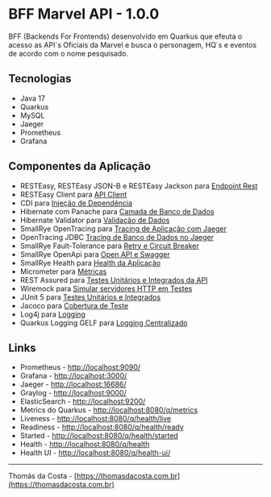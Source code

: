 # BFF Marvel API - 1.0.0

BFF (Backends For Frontends) desenvolvido em Quarkus que efeuta o acesso as API´s Oficiais da Marvel e busca o personagem, HQ´s e eventos de acordo com o nome pesquisado.

## Tecnologias

- Java 17
- Quarkus
- MySQL
- Jaeger
- Prometheus
- Grafana

## Componentes da Aplicação

- RESTEasy, RESTEasy JSON-B e RESTEasy Jackson para [Endpoint Rest](https://quarkus.io/guides/rest-json)
- RESTEasy Client para [API Client](https://quarkus.io/guides/rest-client)
- CDI para [Injeção de Dependência](https://quarkus.io/guides/cdi)
- Hibernate com Panache para [Camada de Banco de Dados](https://quarkus.io/guides/hibernate-orm-panache)
- Hibernate Validator para [Validação de Dados](https://quarkus.io/guides/validation)
- SmallRye OpenTracing para [Tracing de Aplicação com Jaeger](https://quarkus.io/guides/opentracing)
- OpenTracing JDBC [Tracing de Banco de Dados no Jaeger](https://quarkus.io/guides/opentracing)
- SmallRye Fault-Tolerance para [Retry e Circuit Breaker](https://quarkus.io/guides/smallrye-fault-tolerance)
- SmallRye OpenApi para [Open API e Swagger](https://quarkus.io/guides/openapi-swaggerui)
- SmallRye Health para [Health da Aplicação](https://quarkus.io/guides/smallrye-health)
- Micrometer para [Métricas](https://quarkus.io/guides/micrometer)
- REST Assured para [Testes Unitários e Integrados da API](https://quarkus.io/guides/getting-started-testing)
- Wiremock para [Simular servidores HTTP em Testes](https://wiremock.org/)
- JUnit 5 para [Testes Unitários e Integrados](https://junit.org/junit5/) 
- Jacoco para [Cobertura de Teste](https://quarkus.io/guides/tests-with-coverage)
- Log4j para [Logging](https://quarkus.io/guides/logging)
- Quarkus Logging GELF para [Logging Centralizado](https://quarkus.io/guides/centralized-log-management)

## Links

- Prometheus - [http://localhost:9090/](http://localhost:9090/)
- Grafana - [http://localhost:3000/](http://localhost:3000/)
- Jaeger - [http://localhost:16686/](http://localhost:16686/)
- Graylog - [http://localhost:9000/](http://localhost:9000/)
- ElasticSearch - [http://localhost:9200/](http://localhost:9200/)
- Metrics do Quarkus - [http://localhost:8080/q/metrics](http://localhost:8080/q/metrics)
- Liveness - [http://localhost:8080/q/health/live](http://localhost:8080/q/health/live)
- Readiness - [http://localhost:8080/q/health/ready](http://localhost:8080/q/health/ready)
- Started - [http://localhost:8080/q/health/started](http://localhost:8080/q/health/started)
- Health - [http://localhost:8080/q/health](http://localhost:8080/q/health)
- Health UI - [http://localhost:8080/q/health-ui/](http://localhost:8080/q/health-ui/)

---
Thomás da Costa - [https://thomasdacosta.com.br](https://thomasdacosta.com.br)